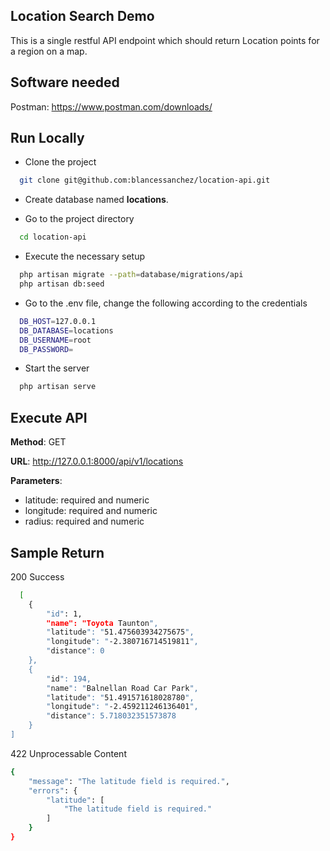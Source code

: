
## Location Search Demo

This is a single restful API endpoint which should return Location points for a region on a map.


## Software needed

Postman: https://www.postman.com/downloads/
## Run Locally

- Clone the project

```bash
  git clone git@github.com:blancessanchez/location-api.git
```

- Create database named **locations**.

- Go to the project directory

```bash
  cd location-api
```

- Execute the necessary setup

```bash
  php artisan migrate --path=database/migrations/api
  php artisan db:seed
```

- Go to the .env file, change the following according to the credentials

```bash
  DB_HOST=127.0.0.1
  DB_DATABASE=locations
  DB_USERNAME=root
  DB_PASSWORD=
```

- Start the server

```bash
  php artisan serve
```

## Execute API

**Method**: GET

**URL**: http://127.0.0.1:8000/api/v1/locations

**Parameters**:
  - latitude: required and numeric
  - longitude: required and numeric
  - radius: required and numeric

## Sample Return

200 Success

```bash
  [
    {
        "id": 1,
        "name": "Toyota Taunton",
        "latitude": "51.475603934275675",
        "longitude": "-2.380716714519811",
        "distance": 0
    },
    {
        "id": 194,
        "name": "Balnellan Road Car Park",
        "latitude": "51.491571618028780",
        "longitude": "-2.459211246136401",
        "distance": 5.718032351573878
    }
]
```

422 Unprocessable Content

```bash
{
    "message": "The latitude field is required.",
    "errors": {
        "latitude": [
            "The latitude field is required."
        ]
    }
}
```

